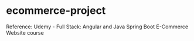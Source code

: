# ecommerce-project
Reference: Udemy - Full Stack: Angular and Java Spring Boot E-Commerce Website course

